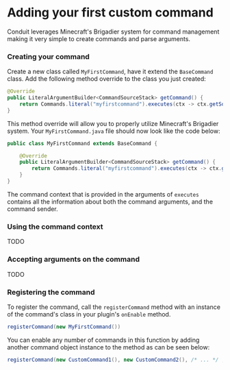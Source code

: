 
# Adding your first custom command

Conduit leverages Minecraft's Brigadier system for command management making it very simple to create commands and parse arguments.


### Creating your command

Create a new class called `MyFirstCommand`, have it extend the `BaseCommand` class. Add the following method override to the class you just created:

```java
@Override
public LiteralArgumentBuilder<CommandSourceStack> getCommand() {
    return Commands.literal("myfirstcommand").executes(ctx -> ctx.getSource().sendSuccess("Hello, world!", false));
}
```

This method override will allow you to properly utilize Minecraft's Brigadier system. Your `MyFirstCommand.java` file should now look like the code below:

```java
public class MyFirstCommand extends BaseCommand {

    @Override
    public LiteralArgumentBuilder<CommandSourceStack> getCommand() {
        return Commands.literal("myfirstcommand").executes(ctx -> ctx.getSource().sendSuccess("Hello, world!", false));
    }
}
```

The command context that is provided in the arguments of `executes` contains all the information about both the command arguments, and the command sender.

### Using the command context

TODO

### Accepting arguments on the command

TODO

### Registering the command

To register the command, call the `registerCommand` method with an instance of the command's class in your plugin's `onEnable` method.

```java
registerCommand(new MyFirstCommand())
```

You can enable any number of commands in this function by adding another command object instance to the method as can be seen below:

```java
registerCommand(new CustomCommand1(), new CustomCommand2(), /* ... */ , new CustomCommandX())
```